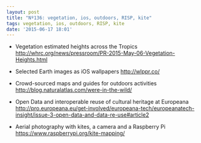 ```yaml
---
layout: post
title: "Nº136: vegetation, ios, outdoors, RISP, kite"
tags: vegetation, ios, outdoors, RISP, kite
date: '2015-06-17 18:01'
---
```


* Vegetation estimated heights across the Tropics
  http://whrc.org/news/pressroom/PR-2015-May-06-Vegetation-Heights.html

* Selected Earth images as iOS wallpapers
  http://wlppr.co/

* Crowd-sourced maps and guides for outdoors activities
  http://blog.naturalatlas.com/were-in-the-wild/

* Open Data and interoperable reuse of cultural heritage at Europeana
  http://pro.europeana.eu/get-involved/europeana-tech/europeanatech-insight/issue-3-open-data-and-data-re-use#article2

* Aerial photography with kites, a camera and a Raspberry Pi
  https://www.raspberrypi.org/kite-mapping/

